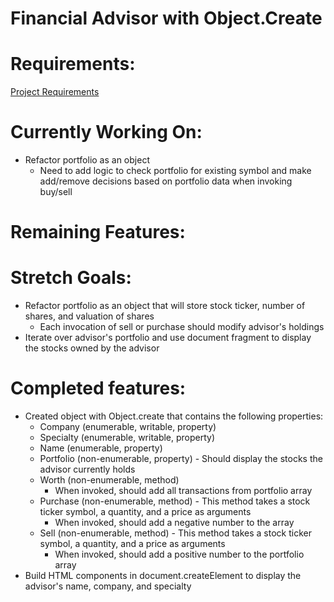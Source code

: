 # Financial Advisor with Object.Create
  
  # Requirements:
  [Project Requirements](https://github.com/nashville-software-school/client-side-mastery/blob/master/book-3-the-initiate/chapters/JS_OBJECT_CREATE.md)
  # Currently Working On:
  * Refactor portfolio as an object
      * Need to add logic to check portfolio for existing symbol and make add/remove decisions based on portfolio data when invoking buy/sell

  # Remaining Features:

  # Stretch Goals:
  * Refactor portfolio as an object that will store stock ticker, number of shares, and valuation of shares
      * Each invocation of sell or purchase should modify advisor's holdings
  * Iterate over advisor's portfolio and use document fragment to display the stocks owned by the advisor
  # Completed features: 
  * Created object with Object.create that contains the following properties:
      * Company (enumerable, writable, property)
      * Specialty (enumerable, writable, property)
      * Name (enumerable, property)
      * Portfolio (non-enumerable, property) - Should display the stocks the advisor currently holds
      * Worth (non-enumerable, method)
          * When invoked, should add all transactions from portfolio array
      * Purchase (non-enumerable, method) - This method takes a stock ticker symbol, a quantity, and a price as arguments
          * When invoked, should add a negative number to the array
      * Sell (non-enumerable, method) - This method takes a stock ticker symbol, a quantity, and a price as arguments
          * When invoked, should add a positive number to the portfolio array
  * Build HTML components in document.createElement to display the advisor's name, company, and specialty